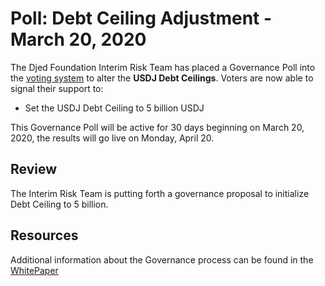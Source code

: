 
# Poll: Debt Ceiling Adjustment - March 20, 2020

The Djed Foundation Interim Risk Team has placed a Governance Poll into the [voting system](https://djed.tronscan.org/#/vote) to alter the **USDJ Debt Ceilings**. Voters are now able to signal their support to:

- Set the  USDJ Debt Ceiling to 5 billion USDJ


This Governance Poll will be active for 30 days beginning on March 20, 2020, the results will go live on Monday, April 20.

## Review

The Interim Risk Team is putting forth a governance proposal to initialize Debt Ceiling to  5 billion.


## Resources

Additional information about the Governance process can be found in the [WhitePaper](https://www.djed.network/docs/white_paper_en.pdf)
